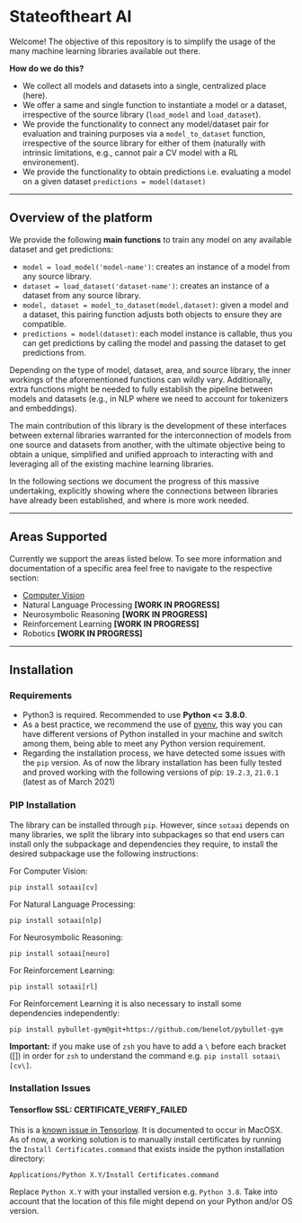 # Stateoftheart AI

Welcome! The objective of this repository is to simplify the usage of the many
machine learning libraries available out there.

**How do we do this?**

- We collect all models and datasets into a single, centralized place (here).
- We offer a same and single function to instantiate a model or a dataset,
  irrespective of the source library (`load_model` and `load_dataset`).
- We provide the functionality to connect any model/dataset pair for evaluation
  and training purposes via a `model_to_dataset` function, irrespective of the
  source library for either of them (naturally with intrinsic limitations, e.g.,
  cannot pair a CV model with a RL environement).
- We provide the functionality to obtain predictions i.e. evaluating a model on
  a given dataset `predictions = model(dataset)`

______________________________________________________________________

## Overview of the platform

We provide the following **main functions** to train any model on any
available dataset and get predictions:

- `model = load_model('model-name')`: creates an instance of a model from any source library.
- `dataset = load_dataset('dataset-name')`: creates an instance of a dataset from any source library.
- `model, dataset = model_to_dataset(model,dataset)`: given a model and a dataset, this pairing function
  adjusts both objects to ensure they are compatible.
- `predictions = model(dataset)`: each model instance is callable, thus you can get
  predictions by calling the model and passing the dataset to get predictions
  from.

Depending on the type of model, dataset, area, and source library, the inner
workings of the aforementioned functions can wildly vary. Additionally, extra
functions might be needed to fully establish the pipeline between models and
datasets (e.g., in NLP where we need to account for tokenizers and embeddings).

The main contribution of this library is the development of these interfaces
between external libraries warranted for the interconnection of models from one
source and datasets from another, with the ultimate objective being to obtain a
unique, simplified and unified approach to interacting with and leveraging all
of the existing machine learning libraries.

In the following sections we document the progress of this massive undertaking,
explicitly showing where the connections between libraries have already been
established, and where is more work needed.

______________________________________________________________________

## Areas Supported

Currently we support the areas listed below. To see more information and
documentation of a specific area feel free to navigate to the respective section:

- [Computer Vision](https://github.com/stateoftheartai/sotaai-beta/blob/master/docs/sotaai/cv/README.md)
- Natural Language Processing **\[WORK IN PROGRESS\]**
- Neurosymbolic Reasoning **\[WORK IN PROGRESS\]**
- Reinforcement Learning **\[WORK IN PROGRESS\]**
- Robotics **\[WORK IN PROGRESS\]**

______________________________________________________________________

## Installation

### Requirements

- Python3 is required. Recommended to use **Python \<= 3.8.0**.
- As a best practice, we recommend the use of
  [pyenv](https://github.com/pyenv/pyenv), this way you can have different
  versions of Python installed in your machine and switch among them, being able
  to meet any Python version requirement.
- Regarding the installation process, we have detected some issues with
  the `pip` version. As of now the library installation has been fully tested
  and proved working with the following versions of pip: `19.2.3`, `21.0.1`
  (latest as of March 2021)

### PIP Installation

The library can be installed through `pip`. However, since `sotaai` depends on many
libraries, we split the library into subpackages so that end users can install
only the subpackage and dependencies they require, to install the desired
subpackage use the following instructions:

For Computer Vision:

```
pip install sotaai[cv]
```

For Natural Language Processing:

```
pip install sotaai[nlp]
```

For Neurosymbolic Reasoning:

```
pip install sotaai[neuro]
```

For Reinforcement Learning:

```
pip install sotaai[rl]

```

For Reinforcement Learning it is also necessary to install some dependencies
independently:

```
pip install pybullet-gym@git+https://github.com/benelot/pybullet-gym
```

**Important:** if you make use of `zsh` you have to add a `\` before each bracket (\[\])
in order for `zsh` to understand the command e.g. `pip install sotaai\[cv\]`.

### Installation Issues

#### Tensorflow SSL: CERTIFICATE\_VERIFY\_FAILED

This is a [known issue in Tensorlow](https://github.com/tensorflow/models/issues/5871).
It is documented to occur in MacOSX. As of now, a working solution is to manually install
certificates by running the `Install Certificates.command` that exists inside the python
installation directory:

```
Applications/Python X.Y/Install Certificates.command
```

Replace `Python X.Y` with your installed version e.g. `Python 3.8`. Take into
account that the location of this file might depend on your Python and/or OS version.
